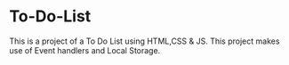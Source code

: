 # To-Do-List
This is a project of a To Do List using HTML,CSS &amp; JS. This project makes use of Event handlers and Local Storage.
